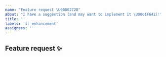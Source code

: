 ```yaml
---
name: "Feature request \U00002728"
about: "I have a suggestion (and may want to implement it \U0001F642)!"
title: ''
labels: 'i: enhancement'
assignees: ''
---
```


## Feature request ✨

<!-- Kia ora, thank you for taking the time to create a request. -->

<!-- Please provide a clear and concise description of your requested feature. -->
